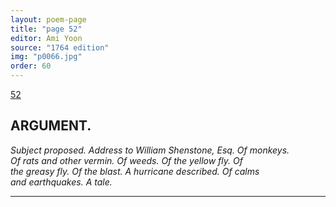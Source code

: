 ```yaml
---
layout: poem-page
title: "page 52"
editor: Ami Yoon
source: "1764 edition"
img: "p0066.jpg"
order: 60
---
```



[52]({{site.baseurl}}/images/{{page.img}})  

## ARGUMENT.  

*Subject proposed. Address to William Shenstone, Esq. Of monkeys.  
Of rats and other vermin. Of weeds. Of the yellow fly. Of  
the greasy fly. Of the blast. A hurricane described. Of calms  
and earthquakes. A tale.*

---
